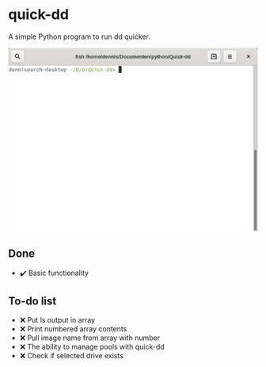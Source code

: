 # quick-dd
A simple Python program to run dd quicker.

![quick-dd example](/docs/images/example.gif)

## Done
- :heavy_check_mark: Basic functionality

## To-do list
- :x: Put ls output in array
- :x: Print numbered array contents
- :x: Pull image name from array with number
- :x: The ability to manage pools with quick-dd
- :x: Check if selected drive exists 
